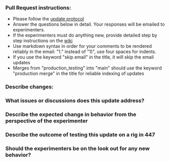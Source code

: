 ### Pull Request instructions:
- Please follow the [update protocol](https://github.com/AllenNeuralDynamics/aind-behavior-blog/wiki/Software-Update-Procedures)
- Answer the questions below in detail. Your responses will be emailed to experimenters. 
- If the experimenters must do anything new, provide detailed step by step instructions on the [wiki](https://github.com/AllenNeuralDynamics/aind-behavior-blog/wiki)
- Use markdown syntax in order for your comments to be rendered reliably in the email: "1." instead of "1)", use four spaces for indents.
- If you use the keyword "skip email" in the title, it will skip the email updates
- Merges from "production_testing" into "main" should use the keyword "production merge" in the title for reliable indexing of updates
  
### Describe changes:

### What issues or discussions does this update address?

### Describe the expected change in behavior from the perspective of the experimenter

### Describe the outcome of testing this update on a rig in 447

### Should the experimenters be on the look out for any new behavior?




